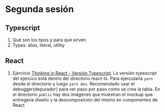 # Segunda sesión
## Typescript
1. Qué son los tipos y para qué sirven
2. Types: alias, literal, utility
## React
1. Ejercicio [Thinking in React - Versión Typescript](https://react.dev/learn/thinking-in-react). La versión typescript del ejercico está dentro del directorio react-ts. Para ejercutarla `yarn` desde el directorio y luego `yarn dev`. Recomendado usar el debugger(depurador) para ver paso por paso cómo se crea la tabla. En el directorio `public` hay dos imágenes que muestran el mockup que entregaría diseño y la descomposición del mismo en componentes de React 

